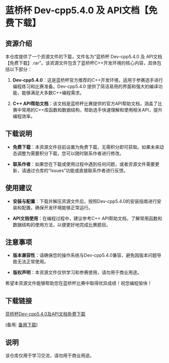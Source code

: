 # 蓝桥杯 Dev-cpp5.4.0 及 API文档【免费下载】

## 资源介绍

本仓库提供了一个资源文件的下载，文件名为“蓝桥杯 Dev-cpp5.4.0 及 API文档【免费下载】.rar”。该资源文件包含了蓝桥杯C++开发环境的核心内容，具体包括以下部分：

1. **Dev-cpp5.4.0**：这是蓝桥杯官方推荐的C++开发环境，适用于参赛选手进行编程练习和比赛准备。Dev-cpp5.4.0 提供了简洁易用的界面和强大的编译功能，能够满足大多数C++编程需求。

2. **C++ API帮助文档**：该文档是蓝桥杯比赛提供的官方API帮助文档，涵盖了比赛中常用的C++库函数和数据结构，帮助选手快速理解和使用相关API，提升编程效率。

## 下载说明

- **免费下载**：本资源文件目前设置为免费下载，无需积分即可获取。如果未来动态调整为需要积分下载，您可以随时联系作者进行修改。

- **联系作者**：如果您在下载或使用过程中遇到任何问题，或者资源文件需要更新，请通过仓库的“Issues”功能或直接联系作者进行反馈。

## 使用建议

- **安装与配置**：下载并解压资源文件后，按照Dev-cpp5.4.0的安装指南进行安装和配置。确保开发环境能够正常运行。

- **API文档使用**：在编程过程中，建议参考C++ API帮助文档，了解常用函数和数据结构的使用方法，以便更好地完成比赛题目。

## 注意事项

- **版本兼容性**：请确保您的操作系统与Dev-cpp5.4.0兼容，避免因版本问题导致无法正常使用。

- **版权声明**：本资源文件仅供学习和参赛使用，请勿用于商业用途。

希望本资源文件能够帮助您在蓝桥杯比赛中取得优异成绩！祝您编程愉快！

## 下载链接
[蓝桥杯Dev-cpp5.4.0及API文档免费下载](https://pan.quark.cn/s/df5d500b5e24) 

(备用: [备用下载](https://pan.baidu.com/s/1hbs7gVzTjE6BM25b5OaoWA?pwd=1234))

## 说明

该仓库仅用于学习交流，请勿用于商业用途。
